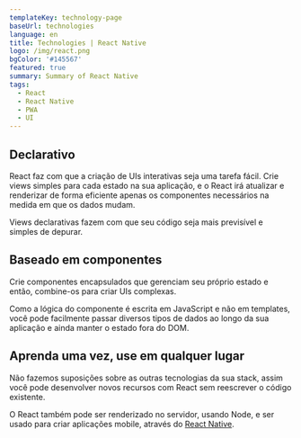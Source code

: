 ```yaml
---
templateKey: technology-page
baseUrl: technologies
language: en
title: Technologies | React Native
logo: /img/react.png
bgColor: '#145567'
featured: true
summary: Summary of React Native
tags:
  - React
  - React Native
  - PWA
  - UI
---
```

## Declarativo
React faz com que a criação de UIs interativas seja uma tarefa fácil. Crie views simples para cada estado na sua aplicação, e o React irá atualizar e renderizar de forma eficiente apenas os componentes necessários na medida em que os dados mudam.

Views declarativas fazem com que seu código seja mais previsível e simples de depurar.

## Baseado em componentes
Crie componentes encapsulados que gerenciam seu próprio estado e então, combine-os para criar UIs complexas.

Como a lógica do componente é escrita em JavaScript e não em templates, você pode facilmente passar diversos tipos de dados ao longo da sua aplicação e ainda manter o estado fora do DOM.

## Aprenda uma vez, use em qualquer lugar
Não fazemos suposições sobre as outras tecnologias da sua stack, assim você pode desenvolver novos recursos com React sem reescrever o código existente.

O React também pode ser renderizado no servidor, usando Node, e ser usado para criar aplicações mobile, através do [React Native](/tags/react-native).
